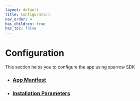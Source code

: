 ```yaml
---
layout: default
title: Configuration
nav_order: 4
has_children: true
has_toc: false
---
```


# Configuration
This section helps you to configure the app using sparrow SDK

- ###  [App Manifest](./app-manifest.html)

- ### [Installation Parameters](./installation-parameters.html)
